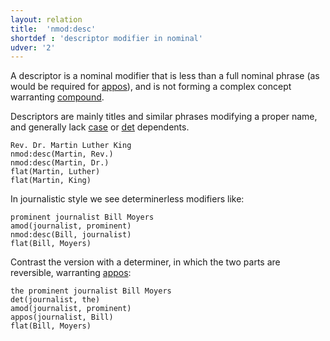 ```yaml
---
layout: relation
title:  'nmod:desc'
shortdef : 'descriptor modifier in nominal'
udver: '2'
---
```


A descriptor is a nominal modifier that is less than a full nominal phrase (as would be required for [appos]()),
and is not forming a complex concept warranting [compound]().

Descriptors are mainly titles and similar phrases modifying a proper name, and generally lack [case]() or [det]() dependents.

~~~ sdparse
Rev. Dr. Martin Luther King
nmod:desc(Martin, Rev.)
nmod:desc(Martin, Dr.)
flat(Martin, Luther)
flat(Martin, King)
~~~

In journalistic style we see determinerless modifiers like:

~~~ sdparse
prominent journalist Bill Moyers
amod(journalist, prominent)
nmod:desc(Bill, journalist)
flat(Bill, Moyers)
~~~

Contrast the version with a determiner, in which the two parts are reversible, warranting [appos]():

~~~ sdparse
the prominent journalist Bill Moyers
det(journalist, the)
amod(journalist, prominent)
appos(journalist, Bill)
flat(Bill, Moyers)
~~~
